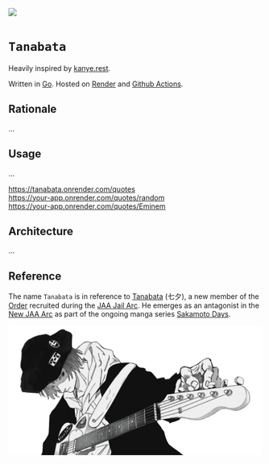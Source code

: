 [![](https://img.shields.io/badge/tanabata_1.0.0-passing-green)](https://github.com/gongahkia/tanabata/releases/tag/1.0.0) 

# `Tanabata`

Heavily inspired by [kanye.rest](https://github.com/ajzbc/kanye.rest).

Written in [Go](https://go.dev/). Hosted on [Render](https://render.com/) and [Github Actions](https://github.com/features/actions).

## Rationale

...

## Usage

...

https://tanabata.onrender.com/quotes  
https://your-app.onrender.com/quotes/random  
https://your-app.onrender.com/quotes/Eminem  

## Architecture

...

## Reference

The name `Tanabata` is in reference to [Tanabata](https://sakamoto-days.fandom.com/wiki/Tanabata) (七夕), a new member of the [Order](https://sakamoto-days.fandom.com/wiki/Order) recruited during the [JAA Jail Arc](https://sakamoto-days.fandom.com/wiki/JAA_Jail_Arc). He emerges as an antagonist in the [New JAA Arc](https://sakamoto-days.fandom.com/wiki/New_JAA_Arc) as part of the ongoing manga series [Sakamoto Days](https://sakamoto-days.fandom.com/wiki/Sakamoto_Days_Wiki).

![](./asset/logo/tanabata.webp)